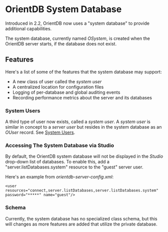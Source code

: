 # OrientDB System Database #

Introduced in 2.2, OrientDB now uses a "system database" to provide additional capabilities.

The system database, currently named *OSystem*, is created when the OrientDB server starts, if the database does not exist.

## Features
Here's a list of some of the features that the system database may support:
- A new class of user called the *system user*
- A centralized location for configuration files
- Logging of per-database and global auditing events
- Recording performance metrics about the server and its databases

### System Users
A third type of user now exists, called a *system user*.  A *system user* is similar in concept to a *server user* but resides in the system database as an *OUser* record.  See [System Users](System-Users.md).

### Accessing The System Database via Studio
By default, the OrientDB system database will not be displayed in the *Studio* drop-down list of databases.  To enable this, add a "server.listDatabases.system" resource to the "guest" server user.

Here's an example from *orientdb-server-config.xml*:
```
<user resources="connect,server.listDatabases,server.listDatabases.system" password="*****" name="guest"/>
```

### Schema
Currently, the system database has no specialized class schema, but this will changes as more features are added that utilize the private database.